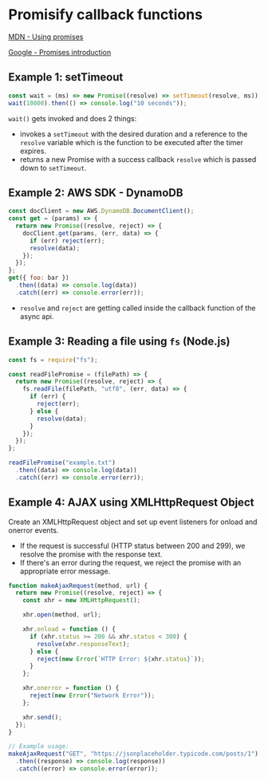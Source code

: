 # Promisify callback functions

[MDN - Using promises](https://developer.mozilla.org/en-US/docs/Web/JavaScript/Guide/Using_promises)

[Google - Promises introduction](https://developers.google.com/web/fundamentals/primers/promises)

## Example 1: setTimeout

```js
const wait = (ms) => new Promise((resolve) => setTimeout(resolve, ms));
wait(10000).then(() => console.log("10 seconds"));
```

`wait()` gets invoked and does 2 things:

- invokes a `setTimeout` with the desired duration and a reference to the `resolve` variable which is the function to be executed after the timer expires.
- returns a new Promise with a success callback `resolve` which is passed down to `setTimeout`.

## Example 2: AWS SDK - DynamoDB

```js
const docClient = new AWS.DynamoDB.DocumentClient();
const get = (params) => {
  return new Promise((resolve, reject) => {
    docClient.get(params, (err, data) => {
      if (err) reject(err);
      resolve(data);
    });
  });
};
get({ foo: bar })
  .then((data) => console.log(data))
  .catch((err) => console.error(err));
```

- `resolve` and `reject` are getting called inside the callback function of the async api.

## Example 3: Reading a file using `fs` (Node.js)

```js
const fs = require("fs");

const readFilePromise = (filePath) => {
  return new Promise((resolve, reject) => {
    fs.readFile(filePath, "utf8", (err, data) => {
      if (err) {
        reject(err);
      } else {
        resolve(data);
      }
    });
  });
};

readFilePromise("example.txt")
  .then((data) => console.log(data))
  .catch((err) => console.error(err));
```

## Example 4: AJAX using XMLHttpRequest Object

Create an XMLHttpRequest object and set up event listeners for onload and onerror events.

- If the request is successful (HTTP status between 200 and 299), we resolve the promise with the response text.
- If there's an error during the request, we reject the promise with an appropriate error message.

```js
function makeAjaxRequest(method, url) {
  return new Promise((resolve, reject) => {
    const xhr = new XMLHttpRequest();

    xhr.open(method, url);

    xhr.onload = function () {
      if (xhr.status >= 200 && xhr.status < 300) {
        resolve(xhr.responseText);
      } else {
        reject(new Error(`HTTP Error: ${xhr.status}`));
      }
    };

    xhr.onerror = function () {
      reject(new Error("Network Error"));
    };

    xhr.send();
  });
}

// Example usage:
makeAjaxRequest("GET", "https://jsonplaceholder.typicode.com/posts/1")
  .then((response) => console.log(response))
  .catch((error) => console.error(error));
```
